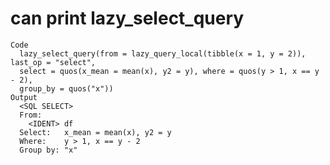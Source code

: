 # can print lazy_select_query

    Code
      lazy_select_query(from = lazy_query_local(tibble(x = 1, y = 2)), last_op = "select",
      select = quos(x_mean = mean(x), y2 = y), where = quos(y > 1, x == y - 2),
      group_by = quos("x"))
    Output
      <SQL SELECT>
      From:
        <IDENT> df
      Select:   x_mean = mean(x), y2 = y
      Where:    y > 1, x == y - 2
      Group by: "x"

